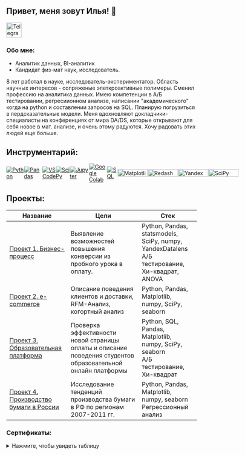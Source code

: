 ## Привет, меня зовут Илья! 👋
<a href="https://t.me/https://t.me/ostapovilya" target="_blank">
    <img src="https://upload.wikimedia.org/wikipedia/commons/8/83/Telegram_2019_Logo.svg" alt="Telegram" style="width: 40px; height: 40px;"/>
</a>

### Обо мне:
 * Аналитик данных, BI-аналитик
 * Кандидат физ-мат наук, исследователь. <span style="color: gray;"></span>
 
 8 лет работал в науке, исследователь-экспериментатор. Область научных интересов - сопряженые элеткроактивные полимеры.
Сменил профессию на аналитика данных. Имею компетенции в А/Б тестировании, регресиионном анализе, написании "академического" когда на python и составлении запросов на SQL.
Планирую погрузиться в пердсказательные модели.
Меня вдохновляют докладчики-специалисты на конференциях от мира DA/DS, которые открывают для себя новое в мат. анализе, и очень этому радуются. Хочу радовать этих людей еще больше.  
 

## Инструментарий:

<div style="display: flex; align-items: center;">   
    <a href="https://www.python.org/" target="_blank">
        <img src="https://img.shields.io/badge/Python-FFD43B?style=for-the-badge&logo=python&logoColor=blue" alt="Python" />
    </a>
    <a href="https://pandas.pydata.org/" target="_blank">
        <img src="https://img.shields.io/badge/Pandas-2C2D72?style=for-the-badge&logo=pandas&logoColor=white" alt="Pandas" />
    </a>
     <a href="https://code.visualstudio.com/" target="_blank">
        <img src="https://img.shields.io/badge/VSCode-0078D4?style=for-the-badge&logo=visual%20studio%20code&logoColor=white" alt="VS Code" />
    </a>    
    <a href="https://www.scipy.org/" target="_blank">
        <img src="https://img.shields.io/badge/SciPy-654FF0?style=for-the-badge&logo=SciPy&logoColor=white" alt="SciPy" />
    </a>
    <a href="https://jupyter.org/" target="_blank">
        <img src="https://img.shields.io/badge/Jupyter-F37626.svg?&style=for-the-badge&logo=Jupyter&logoColor=white" alt="Jupyter" />
    </a>
    <a href="https://colab.research.google.com/" target="_blank">
        <img src="https://img.shields.io/badge/Colab-F9AB00?style=for-the-badge&logo=googlecolab&color=525252" alt="Google Colab" />
    </a>
    <a href="https://www.sql.org/" target="_blank">
        <img src="https://img.shields.io/badge/PostgreSQL-316192?style=for-the-badge&logo=postgresql&logoColor=white" alt="SQL" />
    </a>
     <a href="https://matplotlib.org/" target="_blank">
        <img src="https://matplotlib.org/stable/_static/logo_light.svg" alt="Matplotlib" width="80" height="20" />
    </a>
    <a href="https://redash.io/" target="_blank">
        <img src="https://discuss.redash.io/images/logo_redash.png" alt="Redash" width="80" height="20" />
    </a>
    <a href="https://datalens.yandex/" target="_blank">
        <img src="https://datalens.tech/docs/en/_assets/icon/logo.svg" alt="Yandex Datalens" width="80" height="20" />
    </a>
    <a href="https://www.statsmodels.org/stable/index.html" target="_blank">
        <img src="https://www.statsmodels.org/stable/_images/statsmodels-logo-v2.svg" alt="SciPy" width="80" height="20" />
    </a>
</div>



## Проекты:

| Название | Цели | Стек |
|----------|------|------|
| [Проект 1. Бизнес-процесс](https://github.com/ilya-ostapov/Portfolio/tree/main/Buisness_process_conv) | Выявление возможностей повышения конверсии из пробного урока в оплату. | Python, Pandas, statsmodels, SciPy, numpy, YandexDatalens <br> А/Б тестирование, Хи-квадрат, ANOVA|
| [Проект 2. e-commerce](https://github.com/ilya-ostapov/Portfolio/tree/main/e-commerce) | Описание поведения клиентов и доставки, RFM-Анализ, когортный анализ | Python, Pandas, Matplotlib, numpy, SciPy, seaborn|
| [Проект 3. Образовательная платформа](https://github.com/ilya-ostapov/Portfolio/tree/main/education_platform) | Проверка эффективности новой страницы оплаты и описание поведения студентов образовательной онлайн платформы |Python, SQL, Pandas, Matplotlib, numpy, SciPy, seaborn <br> А/Б тестирование, Хи-квадрат|
| [Проект 4. Производство бумаги в России](https://github.com/ilya-ostapov/Portfolio/tree/main/Paper_Russia) | Исследование тенденций производства бумаги в РФ по регионам 2007-2011 гг. |Python, Pandas, Matplotlib, numpy, seaborn <br> Регрессионный анализ|

### Сертификаты:
<details>
<summary>Нажмите, чтобы увидеть таблицу</summary>

|Название курса|Платформа|Сертфикат|
|----------|------|------|
|Аналитик Данных|karpov.courses|[rus](https://drive.google.com/file/d/1oOmJZElNW_cvdKgzBB8KRHUnxg0com-B/view?usp=drive_link)/[eng](https://drive.google.com/file/d/1EByoPRIdKlVCUy-EUyASPz077InbS6I6/view?usp=drive_link)|
|SQL симулятор|karpov.courses|[rus](https://drive.google.com/file/d/1qRb5lgXBjRhkzOQjKC5w9PHw5pLWFBbw/view?usp=drive_link)/[eng](https://drive.google.com/file/d/12BbCKkz0RNna-_0OTaba-ttcLm0KAhao/view?usp=drive_link)|
|Анализ данных с Pandas|Stepik|[rus](https://drive.google.com/file/d/1WvL53jC37VfgZ36R7DASJVClzVyD_beZ/view?usp=drive_link)/[eng](https://drive.google.com/file/d/19Kre7R_8N5XGHxA_SQLGhbChijF4LcX9/view?usp=drive_link)|
|Программирование на Python|Stepik|[rus](https://drive.google.com/file/d/1_h7nnl6-d3fjvLltCHVduHjUdqAOGGUK/view?usp=drive_link)/[eng](https://drive.google.com/file/d/1B1-kaRnOg49eG24VKMHCa8qULPQhdFkK/view?usp=drive_link)|
|Python: Основы и применение|Stepik|[rus](https://drive.google.com/file/d/1_Y3OVJdHkcLGS7AtDNWAnMkl2D9Zafwm/view?usp=drive_link)/[eng](https://drive.google.com/file/d/15R7stSk829DWTIsYwMTZiUbys-MW3rcQ/view?usp=drive_link)|
|Основы статистики 1|Stepik|[rus](https://drive.google.com/file/d/1qFCbnJTe81giOW3hkKbWnvFlQi5guqzE/view?usp=drive_link)/[eng](https://drive.google.com/file/d/1h86cG3YNM7NswNKpxV5NOmQKlEZKyk9m/view?usp=drive_link)|
|Основы статистики 2|Stepik|[rus](https://drive.google.com/file/d/1WJgSvayVwwzkPOoXf8SjjY1WP4-Mxlxu/view?usp=drive_link)/[eng](https://drive.google.com/file/d/11T-9yFffHWUJYaHTvwEj0mYhLKV_rCgw/view?usp=drive_link)|
|Кандидат физ-мат наук|МГУ|[rus](https://drive.google.com/file/d/1pk0qSCk4DpSiztG9UxRe6sXjajB8PrV7/view?usp=drive_link)|
</details>





<!--
<!--
**ilya-ostapov/ilya-ostapov** is a ✨ _special_ ✨ repository because its `README.md` (this file) appears on your GitHub profile.


Here are some ideas to get you started:

- 🔭 I’m currently working on ...
- 🌱 I’m currently learning ...
- 👯 I’m looking to collaborate on ...
- 🤔 I’m looking for help with ...
- 💬 Ask me about ...
- 📫 How to reach me: ...
- 😄 Pronouns: ...
- ⚡ Fun fact: ...
-->

